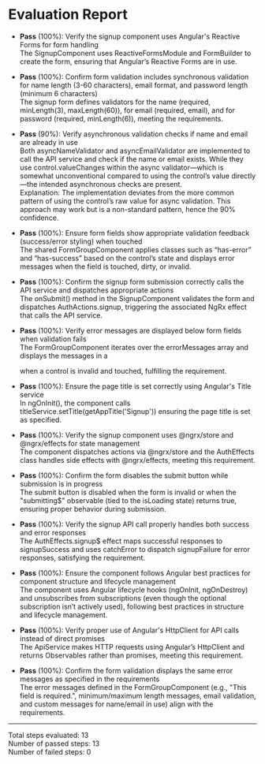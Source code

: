 # Evaluation Report

- **Pass** (100%): Verify the signup component uses Angular's Reactive Forms for form handling  
  The SignupComponent uses ReactiveFormsModule and FormBuilder to create the form, ensuring that Angular’s Reactive Forms are in use.

- **Pass** (100%): Confirm form validation includes synchronous validation for name length (3-60 characters), email format, and password length (minimum 6 characters)  
  The signup form defines validators for the name (required, minLength(3), maxLength(60)), for email (required, email), and for password (required, minLength(6)), meeting the requirements.

- **Pass** (90%): Verify asynchronous validation checks if name and email are already in use  
  Both asyncNameValidator and asyncEmailValidator are implemented to call the API service and check if the name or email exists. While they use control.valueChanges within the async validator—which is somewhat unconventional compared to using the control’s value directly—the intended asynchronous checks are present.  
  Explanation: The implementation deviates from the more common pattern of using the control’s raw value for async validation. This approach may work but is a non-standard pattern, hence the 90% confidence.

- **Pass** (100%): Ensure form fields show appropriate validation feedback (success/error styling) when touched  
  The shared FormGroupComponent applies classes such as “has-error” and “has-success” based on the control’s state and displays error messages when the field is touched, dirty, or invalid.

- **Pass** (100%): Confirm the signup form submission correctly calls the API service and dispatches appropriate actions  
  The onSubmit() method in the SignupComponent validates the form and dispatches AuthActions.signup, triggering the associated NgRx effect that calls the API service.

- **Pass** (100%): Verify error messages are displayed below form fields when validation fails  
  The FormGroupComponent iterates over the errorMessages array and displays the messages in a <div> when a control is invalid and touched, fulfilling the requirement.

- **Pass** (100%): Ensure the page title is set correctly using Angular's Title service  
  In ngOnInit(), the component calls titleService.setTitle(getAppTitle('Signup')) ensuring the page title is set as specified.

- **Pass** (100%): Verify the signup component uses @ngrx/store and @ngrx/effects for state management  
  The component dispatches actions via @ngrx/store and the AuthEffects class handles side effects with @ngrx/effects, meeting this requirement.

- **Pass** (100%): Confirm the form disables the submit button while submission is in progress  
  The submit button is disabled when the form is invalid or when the "submitting$" observable (tied to the isLoading state) returns true, ensuring proper behavior during submission.

- **Pass** (100%): Verify the signup API call properly handles both success and error responses  
  The AuthEffects.signup$ effect maps successful responses to signupSuccess and uses catchError to dispatch signupFailure for error responses, satisfying the requirement.

- **Pass** (100%): Ensure the component follows Angular best practices for component structure and lifecycle management  
  The component uses Angular lifecycle hooks (ngOnInit, ngOnDestroy) and unsubscribes from subscriptions (even though the optional subscription isn’t actively used), following best practices in structure and lifecycle management.

- **Pass** (100%): Verify proper use of Angular's HttpClient for API calls instead of direct promises  
  The ApiService makes HTTP requests using Angular’s HttpClient and returns Observables rather than promises, meeting this requirement.

- **Pass** (100%): Confirm the form validation displays the same error messages as specified in the requirements  
  The error messages defined in the FormGroupComponent (e.g., "This field is required.", minimum/maximum length messages, email validation, and custom messages for name/email in use) align with the requirements.

---

Total steps evaluated: 13  
Number of passed steps: 13  
Number of failed steps: 0